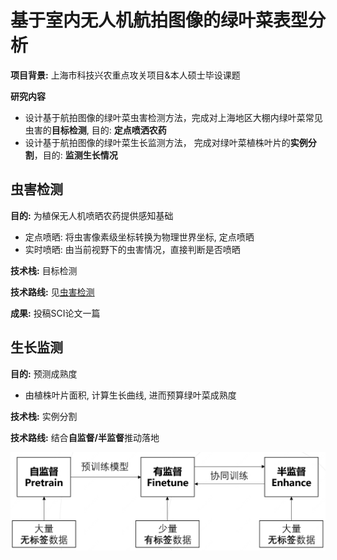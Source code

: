 # 基于室内无人机航拍图像的绿叶菜表型分析
**项目背景:** 上海市科技兴农重点攻关项目&本人硕士毕设课题

**研究内容** 
+ 设计基于航拍图像的绿叶菜虫害检测方法，完成对上海地区大棚内绿叶菜常见虫害的**目标检测**, 目的: **定点喷洒农药**
+ 设计基于航拍图像的绿叶菜生长监测方法， 完成对绿叶菜植株叶片的**实例分割**，目的: **监测生长情况**

## 虫害检测
**目的:** 为植保无人机喷晒农药提供感知基础
+ 定点喷晒: 将虫害像素级坐标转换为物理世界坐标, 定点喷晒
+ 实时喷晒: 由当前视野下的虫害情况，直接判断是否喷晒

**技术栈:** 目标检测

**技术路线:** 见[虫害检测](./1.虫害检测/)

**成果:** 投稿SCI论文一篇

## 生长监测
**目的:** 预测成熟度
+ 由植株叶片面积, 计算生长曲线, 进而预算绿叶菜成熟度

**技术栈:** 实例分割

**技术路线:** 结合**自监督/半监督**推动落地

![pipeline](./2.生长监测/figs/pipeline.png) 



